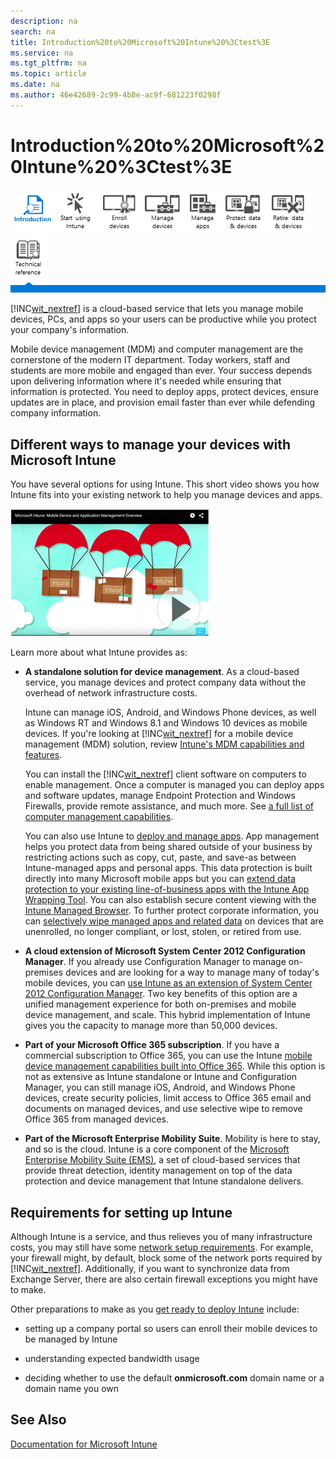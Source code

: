 ```yaml
---
description: na
search: na
title: Introduction%20to%20Microsoft%20Intune%20%3Ctest%3E
ms.service: na
ms.tgt_pltfrm: na
ms.topic: article
ms.date: na
ms.author: 46e42689-2c99-4b8e-ac9f-681223f0298f
---
```

# Introduction%20to%20Microsoft%20Intune%20%3Ctest%3E
![](../Image/Nav_Icons/WIT_Tile_W_OverviewHighlight.png)![](../Image/Nav_Icons/WIT_Tile_W_GetStarted.png)![](../Image/Nav_Icons/WIT_Tile_W_EnrollDevices.png)![](../Image/Nav_Icons/WIT_Tile_W_ManageDevices.png)![](../Image/Nav_Icons/WIT_Tile_W_ManageApps.png)![](../Image/Nav_Icons/WIT_Tile_W_ProtectResources.png)![](../Image/Nav_Icons/WIT_Tile_W_RetireData.png)![](../Image/Nav_Icons/WIT_Tile_W_TechnicalReference.png)
![](../Image/Nav_Icons/WIT_Tile_Bar_Overview.png)

[!INC[wit_nextref](../Token/wit_nextref_md.md)] is a cloud-based service that lets you manage mobile devices, PCs, and apps so your users can be productive while you protect your company's information.

Mobile device management (MDM) and computer management are the cornerstone of  the modern IT department. Today workers, staff and students are more mobile and engaged than ever. Your success depends upon delivering information where it's needed while ensuring that information is protected. You need to deploy apps, protect devices, ensure updates are in place, and provision email faster than ever while defending company information.

## Different ways to manage your devices with Microsoft Intune
You have several options for using Intune. This short video shows you how Intune fits into your existing network to help you manage devices and apps.

![](../Image/IT_MDM_MAMOverview2.png)

Learn more about what Intune provides as:

- **A standalone solution for device management**. As a cloud-based service, you manage devices and protect company data without the overhead of network infrastructure costs.

   Intune can manage iOS, Android, and Windows Phone devices, as well as Windows RT and Windows 8.1 and Windows 10 devices as mobile devices. If you're looking at [!INC[wit_nextref](../Token/wit_nextref_md.md)] for a mobile device management (MDM) solution, review [Intune's MDM capabilities and features](https://technet.microsoft.com/library/dn600287.aspx).

   You can install the [!INC[wit_nextref](../Token/wit_nextref_md.md)] client software on computers to enable management. Once a computer is managed you can deploy apps and software updates, manage Endpoint Protection and Windows Firewalls, provide remote assistance, and much more. See [a full list of computer management capabilities](http://technet.microsoft.com/library/dn646975.aspx).

   You can also use Intune to [deploy and manage apps](https://technet.microsoft.com/library/dn646965.aspx). App management helps you protect data from being shared outside of your business by restricting actions such as copy, cut, paste, and save-as between Intune-managed apps and personal apps. This data protection is built directly into many Microsoft mobile apps but you can [extend data protection to your existing line-of-business apps with the Intune App Wrapping Tool](https://technet.microsoft.com/library/dn878026.aspx). You can also establish secure content viewing with the [Intune Managed Browser](https://technet.microsoft.com/library/dn878029.aspx). To further protect corporate information, you can [selectively wipe managed apps and related data](https://technet.microsoft.com/library/mt313204.aspx) on devices that are unenrolled, no longer compliant, or lost, stolen, or retired from use.

- **A cloud extension of Microsoft System Center 2012 Configuration Manager**. If you already use Configuration Manager to manage on-premises devices and are looking for a way to manage many of today's mobile devices, you can [use Intune as an extension of System Center 2012 Configuration Manager](https://technet.microsoft.com/library/dn957912.aspx#BKMK_HybridOfferings). Two key benefits of this option are a unified management experience for both on-premises and mobile device management, and scale. This hybrid implementation of Intune gives you the capacity to manage more than 50,000 devices.

- **Part of your Microsoft Office 365 subscription**. If you have a commercial subscription to Office 365, you can use the Intune [mobile device management capabilities built into Office 365](https://technet.microsoft.com/library/dn957912.aspx#MDMOfferings). While this option is not as extensive as Intune standalone or Intune and Configuration Manager, you can still manage iOS, Android, and Windows Phone devices, create security policies, limit access to Office 365  email and documents on managed devices, and use selective wipe to remove Office 365 from managed devices.

- **Part of the Microsoft Enterprise Mobility Suite**. Mobility is here to stay, and so is the cloud. Intune is a core component of the [Microsoft Enterprise Mobility Suite (EMS)](https://www.microsoft.com/en-us/server-cloud/enterprise-mobility/overview.aspx), a set of cloud-based services that provide threat detection, identity management  on top of the data protection and device management that Intune standalone delivers.

## Requirements for setting up Intune
Although Intune is a service, and thus relieves you of many infrastructure costs, you may still have some [network setup requirements](https://technet.microsoft.com/library/dn646950.aspx). For example, your firewall might, by default, block some of the network ports required by [!INC[wit_nextref](../Token/wit_nextref_md.md)].  Additionally, if you want to synchronize data from Exchange Server, there are also certain firewall exceptions you might have to make.

Other preparations to make as you [get ready to deploy Intune](https://technet.microsoft.com/library/dn646966.aspx) include:

- setting up a company portal so users can enroll their mobile devices to be managed by Intune

- understanding expected bandwidth usage

- deciding whether to use the default **onmicrosoft.com** domain name or a domain name you own

## See Also
[Documentation for Microsoft Intune](../Topic/Documentation_for_Microsoft_Intune.md)

